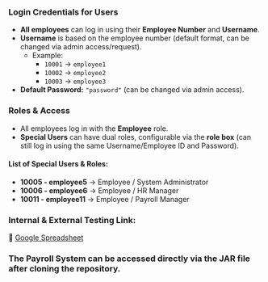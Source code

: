 ### **Login Credentials for Users**  

- **All employees** can log in using their **Employee Number** and **Username**.  
- **Username** is based on the employee number (default format, can be changed via admin access/request).  
  - Example:  
    - `10001` → `employee1`  
    - `10002` → `employee2`  
    - `10003` → `employee3`  
- **Default Password:** `"password"` (can be changed via admin access).  

### **Roles & Access**  

- All employees log in with the **Employee** role.  
- **Special Users** can have dual roles, configurable via the **role box** (can still log in using the same Username/Employee ID and Password).  

#### **List of Special Users & Roles:**  
- **10005 - employee5** → Employee / System Administrator  
- **10006 - employee6** → Employee / HR Manager  
- **10011 - employee11** → Employee / Payroll Manager  

### **Internal & External Testing Link:**  
🔗 [Google Spreadsheet](https://docs.google.com/spreadsheets/d/1aCH1qzQfVXXTyw_8ZTWDNwNq-k6L9_K9M-WwkOl83lQ/edit?usp=sharing)

### The Payroll System can be accessed directly via the JAR file after cloning the repository.
